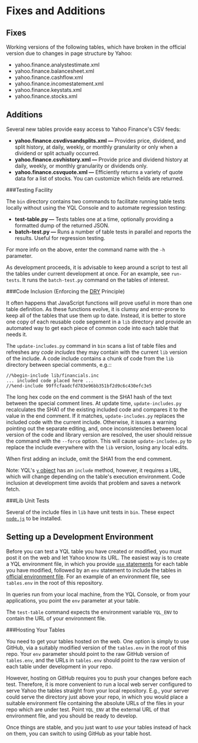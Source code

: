 Fixes and Additions
===================

Fixes
-----

Working versions of the following tables, which have broken in the official
version due to changes in page structure by Yahoo:

  - yahoo.finance.analystestimate.xml
  - yahoo.finance.balancesheet.xml
  - yahoo.finance.cashflow.xml
  - yahoo.finance.incomestatement.xml
  - yahoo.finance.keystats.xml
  - yahoo.finance.stocks.xml

Additions
---------

Several new tables provide easy access to Yahoo Finance's CSV feeds:

- **yahoo.finance.csvdivsandsplits.xml —** Provides price, dividend, and split
  history, at daily, weekly, or monthly granularity or only when a dividend or
  split actually occurred.
- **yahoo.finance.csvhistory.xml —** Provide price and dividend history
  at daily, weekly, or monthly granularity or dividends only.
- **yahoo.finance.csvquote.xml —** Efficiently returns a variety of quote
  data for a list of stocks. You can customize which fields are returned.

###Testing Facility

The ``bin`` directory contains two commands to facilitate running table tests locally without using the YQL Console and to automate regression testing:

- **test-table.py —** Tests tables one at a time, optionally providing a
  formatted dump of the returned JSON.
- **batch-test.py —** Runs a number of table tests in parallel and reports
  the results. Useful for regression testing.

For more info on the above, enter the command name with the `-h` parameter.

As development proceeds, it is advisable to keep around a script to test all the
tables under current development at once. For an example, see ``run-tests``. It
runs the ``batch-test.py`` command on the tables of interest.

###Code Inclusion (Enforcing the [DRY](https://en.wikipedia.org/wiki/Don't_repeat_yourself) Principle)

It often happens that JavaScript functions will prove useful in more than one
table definition. As these functions evolve, it is clumsy and error-prone to
keep all of the tables that use them up to date. Instead, it is better to store
one copy of each reusable code segement in a ``lib`` directory and provide an
automated way to get each piece of common code into each table that needs it.

The ``update-includes.py`` command in ``bin`` scans a list of table files and
refreshes any *code includes* they may contain with the current ``lib`` version
of the include. A code include contains a chunk of code from the ``lib``
directory between special comments, e.g.::

    //%begin-include lib/financials.inc
    ... included code placed here ...
    //%end-include 99ffcfaadcfd783e96bb351bf2d9c6c430efc3e5

The long hex code on the end comment is the SHA1 hash of the text between the
special comment lines. At update time, ``update-includes.py`` recalculates the
SHA1 of the existing included code and compares it to the value in the end
comment. If it matches, ``update-includes.py`` replaces the included code with
the current include. Otherwise, it issues a warning pointing out the separate
editing, and, once inconsistencies between local version of the code and library
version are resolved, the user should reissue the command with the ``--force``
option. This will cause ``update-includes.py`` to replace the include everywhere
with the ``lib`` version, losing any local edits.

When first adding an include, omit the SHA1 from the end comment.

Note: YQL's [``y`` object](https://developer.yahoo.com/yql/guide/yql-javascript-objects.html)
has an ``include`` method, however, it requires a URL, which will change
depending on the table's execution environment. Code inclusion at development
time avoids that problem and saves a network fetch.

###Lib Unit Tests

Several of the include files in ``lib`` have unit tests in ``bin``. These
expect [``node.js``](https://nodejs.org/) to be installed.

Setting up a Development Environment
------------------------------------

Before you can test a YQL table you have created or modified, you must post it
on the web and let Yahoo know its URL. The easiest way is to create a YQL
environment file, in which you provide [``use``
statements](https://developer.yahoo.com/yql/guide/external_tables.html) for each
table you have modified, followed by an ``env`` statement to include the tables
in [official environment file](store://datatables.org/alltableswithkeys). For an
example of an environment file, see ``tables.env`` in the root of this
repository.

In queries run from your local machine, from the YQL Console, or from your
applications, you point the ``env`` parameter at your table.

The ``test-table`` command expects the environment variable ``YQL_ENV`` to
contain the URL of your environment file.

###Hosting Your Tables

You need to get your tables hosted on the web. One option is simply to use
GitHub, via a suitably modified version of the ``tables.env`` in the root of
this repo. Your ``env`` parameter should point to the raw GitHub version of
``tables.env``, and the URLs in ``tables.env`` should point to the raw version
of each table under development in your repo.

However, hosting on GitHub requires you to push your changes before each test.
Therefore, it is more convenient to run a local web server configured to serve
Yahoo the tables straight from your local repository. E.g., your server could
serve the directory just above your repo, in which you would place a suitable
environment file containing the absolute URLs of the files in your repo which
are under test. Point ``YQL_ENV`` at the external URL of that environment file,
and you should be ready to develop.

Once things are stable, and you just want to *use* your tables instead of hack
on them, you can switch to using GitHub as your table host.
